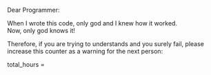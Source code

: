 Dear Programmer:

When I wrote this code, only god and I knew how it worked.  
Now, only god knows it!

Therefore, if you are trying to understands and you surely fail, please increase this counter as a warning for the next person:

total_hours = 
